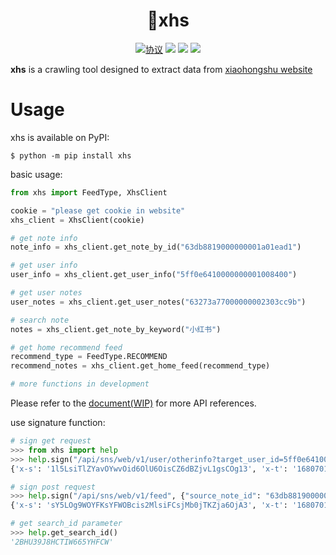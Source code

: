 <div align="center">

<h1 align="center">
🍰xhs
</h1>

[![](https://img.shields.io/github/license/ReaJason/17wanxiaoCheckin-Actions "协议")](https://github.com/ReaJason/17wanxiaoCheckin/blob/master/LICENSE)
[![](https://github.com/ReaJason/xhs/actions/workflows/doc.yml/badge.svg)](https://reajason.github.io/xhs/)
[![](https://github.com/ReaJason/xhs/actions/workflows/test.yml/badge.svg)](https://github.com/ReaJason/xhs/actions/workflows/test.yml)
[![](https://github.com/ReaJason/xhs/actions/workflows/pypi.yml/badge.svg)](https://github.com/ReaJason/xhs/actions/workflows/pypi.yml)

</div>

**xhs** is a crawling tool designed to extract data from [xiaohongshu website](https://www.xiaohongshu.com/explore)

# Usage

xhs is available on PyPI:

```console
$ python -m pip install xhs
```

basic usage:

```python
from xhs import FeedType, XhsClient

cookie = "please get cookie in website"
xhs_client = XhsClient(cookie)

# get note info
note_info = xhs_client.get_note_by_id("63db8819000000001a01ead1")

# get user info
user_info = xhs_client.get_user_info("5ff0e6410000000001008400")

# get user notes
user_notes = xhs_client.get_user_notes("63273a77000000002303cc9b")

# search note
notes = xhs_client.get_note_by_keyword("小红书")

# get home recommend feed
recommend_type = FeedType.RECOMMEND
recommend_notes = xhs_client.get_home_feed(recommend_type)

# more functions in development
```

Please refer to the [document(WIP)](https://reajason.github.io/xhs/) for more API references.

use signature function:

```python
# sign get request
>>> from xhs import help
>>> help.sign("/api/sns/web/v1/user/otherinfo?target_user_id=5ff0e6410000000001008400")
{'x-s': '1l5LsiTlZYavOYwvOid6OlU6OisCZ6dBZjvL1gsCOg13', 'x-t': '1680701208022'}

# sign post request
>>> help.sign("/api/sns/web/v1/feed", {"source_note_id": "63db8819000000001a01ead1"})
{'x-s': 'sY5LOg9WOYFKsYFWOBcis2MlsiFCsjMb0jTKZja6OjA3', 'x-t': '1680701310666'}

# get search_id parameter
>>> help.get_search_id()
'2BHU39J8HCTIW665YHFCW'
```
